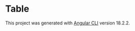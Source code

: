 # Table

This project was generated with [Angular CLI](https://github.com/angular/angular-cli) version 18.2.2.
